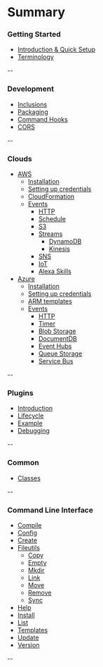 # Summary

### Getting Started

* [Introduction & Quick Setup](README.md)
* [Terminology](terminology.md)

--

### Development

* [Inclusions](development/inclusions.md)
* [Packaging](development/packaging.md)
* [Command Hooks](development/command_hooks.md)
* [CORS](development/cors.md)
  
--

### Clouds

* [AWS](clouds/aws/aws.md)
  * [Installation](clouds/aws/installation.md)
  * [Setting up credentials](clouds/aws/credentials.md)
  * [CloudFormation](clouds/aws/cloudformation.md)
  * [Events](clouds/aws/events/introduction.md)
    * [HTTP](clouds/aws/events/http.md)
    * [Schedule](clouds/aws/events/schedule.md)
    * [S3](clouds/aws/events/s3.md)
    * [Streams](clouds/aws/events/streams/streams.md)
      * [DynamoDB](clouds/aws/events/streams/dynamodb.md)
      * [Kinesis](clouds/aws/events/streams/kinesis.md) 
    * [SNS](clouds/aws/events/sns.md)
    * [IoT](clouds/aws/events/iot.md)
    * [Alexa Skills](clouds/aws/events/alexa.md)
* [Azure](clouds/azure/azure.md)
  * [Installation](clouds/azure/installation.md)
  * [Setting up credentials](clouds/azure/credentials.md)
  * [ARM templates](clouds/azure/arm_templates.md)
  * [Events](clouds/azure/events/introduction.md)
    * [HTTP](clouds/azure/events/http.md)  
    * [Timer](clouds/azure/events/timer.md)  
    * [Blob Storage](clouds/azure/events/blob_storage.md)  
    * [DocumentDB](clouds/azure/events/documentDB.md)  
    * [Event Hubs](clouds/azure/events/event_hubs.md)  
    * [Queue Storage](clouds/azure/events/queue_storage.md)  
    * [Service Bus](clouds/azure/events/service_bus.md)  

      
--


### Plugins

* [Introduction](plugins/introduction.md)
* [Lifecycle](plugins/lifecycle.md)
* [Example](plugins/example.md)
* [Debugging](plugins/debugging.md)

--

### Common

* [Classes](common.md)

--

### Command Line Interface

* [Compile](cli/compile.md)
* [Config](cli/config.md)
* [Create](cli/create.md)
* [Fileutils](cli/fileutils.md)
    * [Copy](cli/fileutils.md#fileutils_copy)
    * [Empty](cli/fileutils.md#fileutils_empty)
    * [Mkdir](cli/fileutils.md#fileutils_mkdir)
    * [Link](cli/fileutils.md#fileutils_link)
    * [Move](cli/fileutils.md#fileutils_move)
    * [Remove](cli/fileutils.md#fileutils_remove)
    * [Sync](cli/fileutils.md#fileutils_sync)
* [Help](cli/help.md)
* [Install](cli/install.md)
* [List](cli/list.md)
* [Templates](cli/templates.md)
* [Update](cli/update.md)
* [Version](cli/version.md)


--

